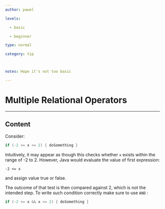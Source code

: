 ```yaml
---
author: pawel

levels:

  - basic

  - beginner

type: normal

category: tip



notes: Hope it's not too basic

---
```


# Multiple Relational Operators

---
## Content

Consider:

```java
if (-2 <= x <= 2) { doSomething }
```

Intuitively, it may appear as though this checks whether `x` exists within the range of -2 to 2. However, Java would evaluate the value of first expression:

```
-2 <= x
```

and assign value true or false. 

The outcome of that test is then compared against 2, which is not the intended step. To write such condition correctly make sure to use `AND` :

```java
if (-2 <= x && x <= 2) { doSomething }

```

 
